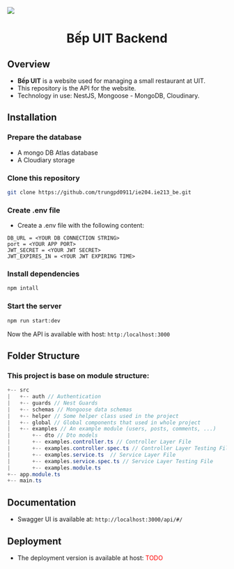 <p align="center">
  <img src="https://www.uit.edu.vn/sites/vi/files/banner_uit.png" style="display: block; margin: 0 auto">
</p>

<h1 align="center"><b>Bếp UIT Backend</b> </h1>

## Overview

-   **Bếp UIT** is a website used for managing a small restaurant at UIT.
-   This repository is the API for the website.
-   Technology in use: NestJS, Mongoose - MongoDB, Cloudinary.

## Installation

### Prepare the database

-   A mongo DB Atlas database
-   A Cloudiary storage

### Clone this repository

```bash
git clone https://github.com/trungpd0911/ie204.ie213_be.git
```

### Create .env file

-   Create a .env file with the following content:

```
DB_URL = <YOUR DB CONNECTION STRING>
port = <YOUR APP PORT>
JWT_SECRET = <YOUR JWT SECRET>
JWT_EXPIRES_IN = <YOUR JWT EXPIRING TIME>
```

### Install dependencies

```bash
npm intall
```

### Start the server

```bash
npm run start:dev
```

Now the API is available with host: `http:/localhost:3000`

## Folder Structure

### This project is base on module structure:

```java
+-- src
|   +-- auth // Authentication
|   +-- guards // Nest Guards
|   +-- schemas // Mongoose data schemas
|   +-- helper // Some helper class used in the project
|   +-- global // Global components that used in whole project
|   +-- examples // An example module (users, posts, comments, ...)
|       +-- dto // Dto models
|       +-- examples.controller.ts // Controller Layer File
|       +-- examples.controller.spec.ts // Controller Layer Testing File
|       +-- examples.service.ts  // Service Layer File
|       +-- examples.service.spec.ts // Service Layer Testing File
|       +-- examples.module.ts
+-- app.module.ts
+-- main.ts

```

## Documentation

-   Swagger UI is available at: `http://localhost:3000/api/#/`

## Deployment

-   The deployment version is available at host: <span style='color:red'>TODO</span>
